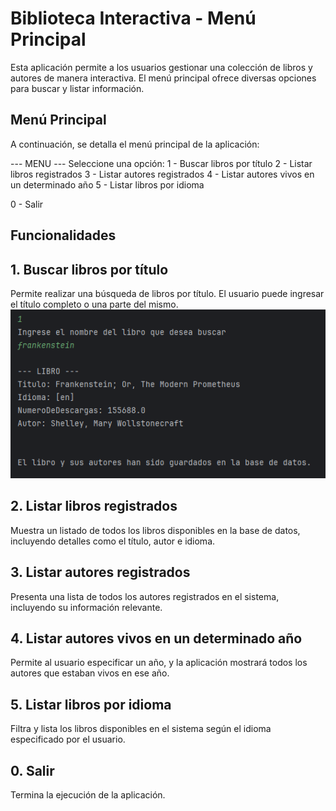 # Biblioteca Interactiva - Menú Principal

Esta aplicación permite a los usuarios gestionar una colección de libros y autores de manera interactiva. El menú principal ofrece diversas opciones para buscar y listar información.

## Menú Principal

A continuación, se detalla el menú principal de la aplicación:

--- MENU ---
Seleccione una opción:
1 - Buscar libros por título
2 - Listar libros registrados
3 - Listar autores registrados
4 - Listar autores vivos en un determinado año
5 - Listar libros por idioma

0 - Salir

## Funcionalidades

## 1. Buscar libros por título

Permite realizar una búsqueda de libros por título. El usuario puede ingresar el título completo o una parte del mismo.
![](imagenes/1.png)

## 2. Listar libros registrados

Muestra un listado de todos los libros disponibles en la base de datos, incluyendo detalles como el título, autor e idioma.

## 3. Listar autores registrados

Presenta una lista de todos los autores registrados en el sistema, incluyendo su información relevante.

## 4. Listar autores vivos en un determinado año

Permite al usuario especificar un año, y la aplicación mostrará todos los autores que estaban vivos en ese año.

## 5. Listar libros por idioma

Filtra y lista los libros disponibles en el sistema según el idioma especificado por el usuario.

## 0. Salir

Termina la ejecución de la aplicación.
